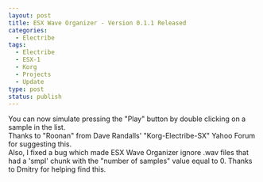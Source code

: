 ```yaml
---
layout: post
title: ESX Wave Organizer - Version 0.1.1 Released
categories:
  - Electribe
tags:
  - Electribe
  - ESX-1
  - Korg
  - Projects
  - Update
type: post
status: publish
---
```


You can now simulate pressing the "Play" button by double clicking on a sample in the list.  
Thanks to "Roonan" from Dave Randalls' "Korg-Electribe-SX" Yahoo Forum for suggesting this.  
Also, I fixed a bug which made ESX Wave Organizer ignore .wav files that had a 'smpl' chunk
with the "number of samples" value equal to 0. Thanks to Dmitry for helping find this.
